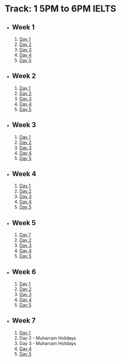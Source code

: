 # Track: 1 5PM to 6PM IELTS

- ## Week 1

   1. [Day 1](https://www.facebook.com/iCodeguru/videos/1199246317923120)
   2. [Day 2](https://www.facebook.com/iCodeguru/videos/1835208376890990)
   3. [Day 3](https://www.facebook.com/iCodeguru/videos/782417360706318)
   4. [Day 4](https://www.facebook.com/iCodeguru/videos/830837705576676)
   5. [Day 5](https://www.facebook.com/iCodeguru/videos/1645886166215098)

- ## Week 2

   1. [Day 1](https://www.facebook.com/iCodeguru/videos/976870023726838)
   2. [Day 2](https://www.facebook.com/iCodeguru/videos/1763927634096085)
   3. [Day 3](https://web.facebook.com/iCodeguru/videos/1422861818386032)
   4. [Day 4](https://web.facebook.com/iCodeguru/videos/1501740953749177)
   5. [Day 5](https://web.facebook.com/iCodeguru/videos/980262256640729)

- ## Week 3

   1. [Day 1](https://web.facebook.com/iCodeguru/videos/847365350774600)
   2. [Day 2](https://web.facebook.com/iCodeguru/videos/1559340667947393)
   3. [Day 3](https://web.facebook.com/iCodeguru/videos/1200153564311547)
   4. [Day 4](https://web.facebook.com/iCodeguru/videos/1193422738753538)
   5. [Day 5](https://web.facebook.com/iCodeguru/videos/1715694729169804)

- ## Week 4

   1. [Day 1](https://web.facebook.com/iCodeguru/videos/1219499822827997)
   2. [Day 2](https://www.facebook.com/iCodeguru/videos/1026653579067953)
   3. [Day 3](https://www.facebook.com/iCodeguru/videos/1542367886638493)
   4. [Day 4](https://www.facebook.com/iCodeguru/videos/490120686862021)
   5. [Day 5](https://www.facebook.com/iCodeguru/videos/1112622009833271)

- ## Week 5

   1. [Day 1](https://www.facebook.com/iCodeguru/videos/1063876748727571)
   2. [Day 2](https://www.facebook.com/iCodeguru/videos/352419544345957)
   3. [Day 3](https://www.facebook.com/iCodeguru/videos/1015873809884540)
   4. [Day 4](https://www.facebook.com/iCodeguru/videos/896317455578495)
   5. [Day 5](https://www.facebook.com/iCodeguru/videos/981489960340265)

- ## Week 6

   1. [Day 1](https://www.facebook.com/iCodeguru/videos/461923270029307)
   2. [Day 2](https://www.facebook.com/iCodeguru/videos/999696755073548)
   3. [Day 3](https://www.facebook.com/iCodeguru/videos/1002941278045433)
   4. [Day 4](https://www.facebook.com/iCodeguru/videos/460869450143538)
   5. [Day 5](https://www.facebook.com/iCodeguru/videos/514554191066928)

- ## Week 7

   1. [Day 1](https://www.facebook.com/iCodeguru/videos/1029058952153333)
   2. Day 2 - Muharram Holidays
   3. Day 3 - Muharram Holidays
   4. [Day 4](https://www.facebook.com/iCodeguru/videos/849490743289477)
   5. [Day 5](https://www.facebook.com/iCodeguru/videos/3804500506488368)

<!-- - ## Week 8

   1. [Day 1]()
   2. [Day 2]()
   3. [Day 3]()
   4. [Day 4]()
   5. [Day 5]() -->

<!-- - ## Week 

   1. [Day 1]()
   2. [Day 2]()
   3. [Day 3]()
   4. [Day 4]()
   5. [Day 5]() -->